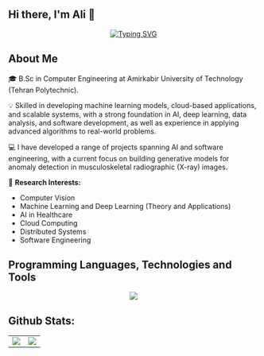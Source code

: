 ## Hi there, I'm Ali 👋

<div align="center">
    
 [![Typing SVG](https://readme-typing-svg.herokuapp.com?font=Fira+Code&pause=1000&width=435&lines=B.Sc+of+Computer+Engineering;Amirkabir+University+of+Technology)](https://github.com/ABazshoushtari)

</div>

## About Me

🎓 B.Sc in Computer Engineering at Amirkabir University of Technology (Tehran Polytechnic).

💡 Skilled in developing machine learning models, cloud-based applications, and scalable systems, with a strong foundation in AI, deep learning, data analysis, and software development, as well as experience in applying advanced algorithms to real-world problems.

💻 I have developed a range of projects spanning AI and software engineering, with a current focus on building generative models for anomaly detection in musculoskeletal radiographic (X-ray) images.

🔬 **Research Interests:**
  - Computer Vision
  - Machine Learning and Deep Learning (Theory and Applications)
  - AI in Healthcare
  - Cloud Computing
  - Distributed Systems
  - Software Engineering

## Programming Languages, Technologies and Tools 
<p align="center"> 
<a href="https://github.com/ABazshoushtari" target="_blank" rel="noreferrer"> <img src="https://go-skill-icons.vercel.app/api/icons?i=py,go,java,c,pytorch,pandas,sklearn,numpy,seaborn,matplotlib,fastapi,docker,kubernetes,mysql,redis,rabbitmq,linux,git,jupyter,anaconda&perline=10" /> </a>
</p>

## Github Stats:

<table style="border:hidden;" border="0" cellspacing="0" cellpadding="0">
    <tr>
        <td>
            <img src="https://github-readme-stats.vercel.app/api?username=ABazshoushtari&theme=dracula&show_icons=true&count_private=true&hide_border=true"/>
        </td>
        <td>
            <img src="https://github-readme-stats.vercel.app/api/top-langs/?username=ABazshoushtari&layout=compact&hide_border=true&theme=dracula&langs_count=8"/>
        </td>
    </tr>
</table>

<!--
**ABazshoushtari/ABazshoushtari** is a ✨ _special_ ✨ repository because its `README.md` (this file) appears on your GitHub profile.

Here are some ideas to get you started:

- 🔭 I’m currently working on ...
- 🌱 I’m currently learning ...
- 👯 I’m looking to collaborate on ...
- 🤔 I’m looking for help with ...
- 💬 Ask me about ...
- 📫 How to reach me: ...
- 😄 Pronouns: ...
- ⚡ Fun fact: ..
- -->
